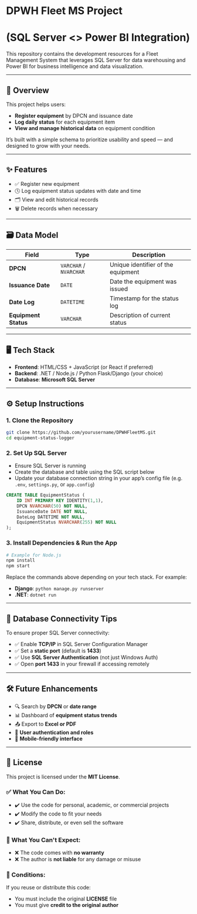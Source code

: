 # DPWH Fleet MS Project
# (SQL Server <> Power BI Integration)

This repository contains the development resources for a Fleet Management System that leverages SQL Server for data warehousing and Power BI for business intelligence and data visualization.

---

## 📌 Overview

This project helps users:
- **Register equipment** by DPCN and issuance date
- **Log daily status** for each equipment item
- **View and manage historical data** on equipment condition

It’s built with a simple schema to prioritize usability and speed — and designed to grow with your needs.

---

## ✨ Features

- ✅ Register new equipment  
- 🕓 Log equipment status updates with date and time  
- 🗂️ View and edit historical records  
- 🗑️ Delete records when necessary  

---

## 🗃️ Data Model

| Field              | Type               | Description                      |
|-------------------|--------------------|----------------------------------|
| **DPCN**           | `VARCHAR` / `NVARCHAR` | Unique identifier of the equipment |
| **Issuance Date**  | `DATE`             | Date the equipment was issued    |
| **Date Log**       | `DATETIME`         | Timestamp for the status log     |
| **Equipment Status** | `VARCHAR`        | Description of current status    |

---

## 🖥️ Tech Stack

- **Frontend**: HTML/CSS + JavaScript (or React if preferred)  
- **Backend**: .NET / Node.js / Python Flask/Django (your choice)  
- **Database**: **Microsoft SQL Server**

---

## ⚙️ Setup Instructions

### 1. Clone the Repository

```bash
git clone https://github.com/yourusername/DPWHFleetMS.git
cd equipment-status-logger
```

### 2. Set Up SQL Server

- Ensure SQL Server is running  
- Create the database and table using the SQL script below  
- Update your database connection string in your app’s config file (e.g. `.env`, `settings.py`, or `app.config`)

```sql
CREATE TABLE EquipmentStatus (
    ID INT PRIMARY KEY IDENTITY(1,1),
    DPCN NVARCHAR(50) NOT NULL,
    IssuanceDate DATE NOT NULL,
    DateLog DATETIME NOT NULL,
    EquipmentStatus NVARCHAR(255) NOT NULL
);
```

### 3. Install Dependencies & Run the App

```bash
# Example for Node.js
npm install
npm start
```

Replace the commands above depending on your tech stack. For example:

- **Django**: `python manage.py runserver`  
- **.NET**: `dotnet run`

---

## 🔐 Database Connectivity Tips

To ensure proper SQL Server connectivity:

- ✅ Enable **TCP/IP** in SQL Server Configuration Manager  
- ✅ Set a **static port** (default is **1433**)  
- ✅ Use **SQL Server Authentication** (not just Windows Auth)  
- ✅ Open **port 1433** in your firewall if accessing remotely  

---

## 🛠️ Future Enhancements

- 🔍 Search by **DPCN** or **date range**  
- 📊 Dashboard of **equipment status trends**  
- 📤 Export to **Excel or PDF**  
- 👤 **User authentication and roles**  
- 📱 **Mobile-friendly interface**

---

## 📄 License

This project is licensed under the **MIT License**.

### ✅ What You Can Do:

- ✔️ Use the code for personal, academic, or commercial projects  
- ✔️ Modify the code to fit your needs  
- ✔️ Share, distribute, or even sell the software  

### 🚫 What You Can't Expect:

- ❌ The code comes with **no warranty**  
- ❌ The author is **not liable** for any damage or misuse  

### 📝 Conditions:

If you reuse or distribute this code:

- You must include the original **LICENSE** file  
- You must give **credit to the original author**
